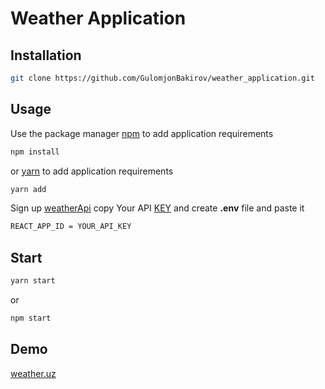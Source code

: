 # Weather Application


## Installation

```bash
git clone https://github.com/GulomjonBakirov/weather_application.git
```

## Usage
Use the package manager [npm](https://www.npmjs.com/) to add application requirements


```bash
npm install
```
or [yarn](https://yarnpkg.com/) to add application requirements

```bash
yarn add 
```
Sign up [weatherApi](https://www.weatherapi.com/) copy Your API [KEY](https://www.weatherapi.com/my/) and create <strong>.env</strong> file and paste it 
```bash
REACT_APP_ID = YOUR_API_KEY
```

## Start

```bash
yarn start
```
or
```bash
npm start
```

## Demo

[weather.uz](https://weathergulomjon.netlify.app/)

